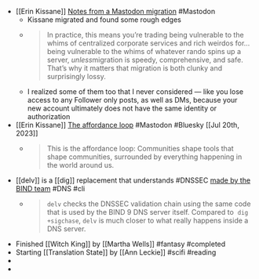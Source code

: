 - [[Erin Kissane]] [Notes from a Mastodon migration](https://erinkissane.com/notes-from-a-mastodon-migration) #Mastodon
	- Kissane migrated and found some rough edges
	- > In practice, this means you’re trading being vulnerable to the whims of centralized corporate services and rich weirdos for…being vulnerable to the whims of whatever rando spins up a server, *unless*migration is speedy, comprehensive, and safe. That’s why it matters that migration is both clunky and surprisingly lossy.
	- I realized some of them too that I never considered — like you lose access to any Follower only posts, as well as DMs, because your new account ultimately does not have the same identity or authorization
- [[Erin Kissane]] [The affordance loop](https://erinkissane.com/the-affordance-loop) #Mastodon #Bluesky [[Jul 20th, 2023]]
	- > This is the affordance loop: Communities shape tools that shape communities, surrounded by everything happening in the world around us.
- [[delv]] is a [[dig]] replacement that understands #DNSSEC [made by the BIND team](https://kb.isc.org/docs/aa-01152) #DNS #cli
	- > `delv` checks the DNSSEC validation chain using the same code that is used by the BIND 9 DNS server itself. Compared to  `dig +sigchase`, `delv` is much closer to what really happens inside a DNS server.
- Finished [[Witch King]] by [[Martha Wells]] #fantasy #completed
- Starting [[Translation State]] by [[Ann Leckie]] #scifi #reading
-
-